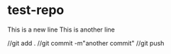 # test-repo

This is a new line
This is another line

//git add .
//git commit -m"another commit"
//git push
